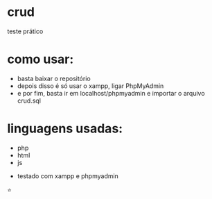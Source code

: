 # crud
teste prático

# como usar:
- basta baixar o repositório
- depois disso é só usar o xampp, ligar PhpMyAdmin
- e por fim, basta ir em localhost/phpmyadmin e importar o arquivo crud.sql


# linguagens usadas:
- php
- html
- js

* testado com xampp e phpmyadmin

⭐

